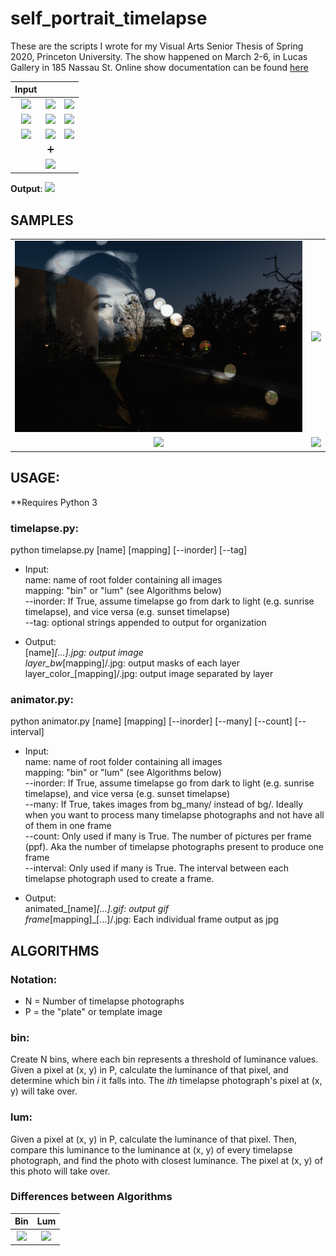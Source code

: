 # self_portrait_timelapse
These are the scripts I wrote for my Visual Arts Senior Thesis of Spring 2020, Princeton University. The show happened on March 2-6, in Lucas Gallery in 185 Nassau St. Online show documentation can be found [here](https://www.junehopark.com/vis)

|**Input** | | |
|:-------------------------:|:-------------------------:|:-------------------------:|
|![](Juneho/bg/DSC_1095.jpg) |![](Juneho/bg/DSC_1100.jpg) |![](Juneho/bg/DSC_1104.jpg) |
|![](Juneho/bg/DSC_1126.jpg) |![](Juneho/bg/DSC_1140.jpg) |![](Juneho/bg/DSC_1144.jpg) |
|![](Juneho/bg/DSC_1151.jpg) |![](Juneho/bg/DSC_1155.jpg) |![](Juneho/bg/DSC_1172.jpg) |
||:heavy_plus_sign:||
||![](Juneho/plate/DSC_1050.jpg)||

**Output**: ![](samples/Juneho_bin_9.jpg)
## SAMPLES
| | | 
|:-------------------------:|:-------------------------:|
|![](samples/Audrey_bin_11_lca.jpg) |![](samples/Ben_lum_8_pier_reverse.jpg) |
|![](samples/Sanna_lum_9_hill.jpg) | ![](samples/animated_Audrey_False_11_False_True.gif)


## USAGE:
**Requires Python 3
### timelapse.py:
  python timelapse.py [name] [mapping] [--inorder] [--tag]
  - Input:\
  name: name of root folder containing all images\
  mapping: "bin" or "lum" (see Algorithms below)\
  --inorder: If True, assume timelapse go from dark to light (e.g. sunrise timelapse), and vice versa (e.g. sunset timelapse)\
  --tag: optional strings appended to output for organization
  
  - Output:\
  [name]_[...].jpg: output image\
  layer_bw_[mapping]/.jpg: output masks of each layer\
  layer_color_[mapping]/.jpg: output image separated by layer
  
### animator.py:
python animator.py [name] [mapping] [--inorder] [--many] [--count] [--interval] 
 - Input:\
  name: name of root folder containing all images\
  mapping: "bin" or "lum" (see Algorithms below)\
  --inorder: If True, assume timelapse go from dark to light (e.g. sunrise timelapse), and vice versa (e.g. sunset timelapse)\
  --many: If True, takes images from bg_many/ instead of bg/. Ideally when you want to process many timelapse photographs and not have all of them in one frame\
  --count: Only used if many is True. The number of pictures per frame (ppf). Aka the number of timelapse photographs present to produce one frame\
  --interval: Only used if many is True. The interval between each timelapse photograph used to create a frame. 
  
  - Output:\
  animated_[name]_[...].gif: output gif\
  frame_[mapping]_[...]/.jpg: Each individual frame output as jpg
 
## ALGORITHMS
### Notation: 
- N = Number of timelapse photographs
- P = the "plate" or template image

### bin: 
Create N bins, where each bin represents a threshold of luminance values. Given a pixel at (x, y) in P, calculate the luminance of that pixel, and determine which bin *i* it falls into. The *ith* timelapse photograph's pixel at (x, y) will take over.

### lum:
Given a pixel at (x, y) in P, calculate the luminance of that pixel. Then, compare this luminance to the luminance at (x, y) of every timelapse photograph, and find the photo with closest luminance. The pixel at (x, y) of this photo will take over.

### Differences between Algorithms
| Bin | Lum | 
|:-------------------------:|:-------------------------:|
|![](samples/Jessica_bin.jpg) |![](samples/Jessica_lum_2.jpg) |
  
